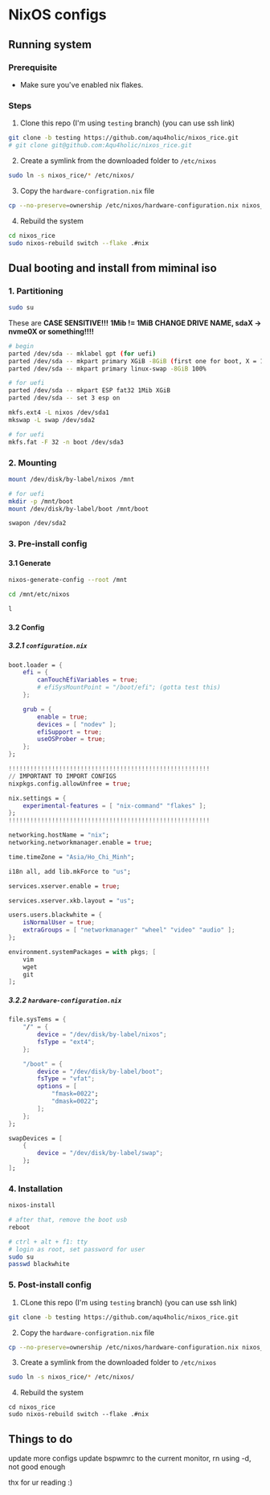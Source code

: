 # NixOS configs

## Running system
### Prerequisite
- Make sure you've enabled nix flakes.

### Steps
1. Clone this repo (I'm using `testing` branch) (you can use ssh link)
```bash
git clone -b testing https://github.com/aqu4holic/nixos_rice.git
# git clone git@github.com:Aqu4holic/nixos_rice.git
```

2. Create a symlink from the downloaded folder to `/etc/nixos`
```bash
sudo ln -s nixos_rice/* /etc/nixos/
```

3. Copy the `hardware-configration.nix` file
```bash
cp --no-preserve=ownership /etc/nixos/hardware-configuration.nix nixos_rice/hosts/blackwhite/hardware-configuration.nix
```

4. Rebuild the system
```bash
cd nixos_rice
sudo nixos-rebuild switch --flake .#nix
```

## Dual booting and install from miminal iso

### 1. Partitioning

```bash
sudo su
```

These are **CASE SENSITIVE!!!**
**1Mib != 1MiB**
**CHANGE DRIVE NAME, sdaX -> nvme0X or something!!!!**

```bash
# begin
parted /dev/sda -- mklabel gpt (for uefi)
parted /dev/sda -- mkpart primary XGiB -8GiB (first one for boot, X = 1 on VM, 8 on main)
parted /dev/sda -- mkpart primary linux-swap -8GiB 100%

# for uefi
parted /dev/sda -- mkpart ESP fat32 1Mib XGiB
parted /dev/sda -- set 3 esp on

mkfs.ext4 -L nixos /dev/sda1
mkswap -L swap /dev/sda2

# for uefi
mkfs.fat -F 32 -n boot /dev/sda3
```

### 2. Mounting

```bash
mount /dev/disk/by-label/nixos /mnt

# for uefi
mkdir -p /mnt/boot
mount /dev/disk/by-label/boot /mnt/boot

swapon /dev/sda2
```

### 3. Pre-install config

#### 3.1 Generate

```bash
nixos-generate-config --root /mnt

cd /mnt/etc/nixos

l
```

#### 3.2 Config

##### 3.2.1 `configuration.nix`
```nix
boot.loader = {
	efi = {
		canTouchEfiVariables = true;
		# efiSysMountPoint = "/boot/efi"; (gotta test this)
	};

	grub = {
		enable = true;
		devices = [ "nodev" ];
		efiSupport = true;
		useOSProber = true;
	};
};

!!!!!!!!!!!!!!!!!!!!!!!!!!!!!!!!!!!!!!!!!!!!!!!!!!!!!!!!
// IMPORTANT TO IMPORT CONFIGS
nixpkgs.config.allowUnfree = true;

nix.settings = {
	experimental-features = [ "nix-command" "flakes" ];
};
!!!!!!!!!!!!!!!!!!!!!!!!!!!!!!!!!!!!!!!!!!!!!!!!!!!!!!!!

networking.hostName = "nix";
networking.networkmanager.enable = true;

time.timeZone = "Asia/Ho_Chi_Minh";

i18n all, add lib.mkForce to "us";

services.xserver.enable = true;

services.xserver.xkb.layout = "us";

users.users.blackwhite = {
	isNormalUser = true;
	extraGroups = [ "networkmanager" "wheel" "video" "audio" ];
};

environment.systemPackages = with pkgs; [
	vim
	wget
	git
];
```

##### 3.2.2 `hardware-configuration.nix`
```nix
file.sysTems = {
	"/" = {
		device = "/dev/disk/by-label/nixos";
		fsType = "ext4";
	};

	"/boot" = {
		device = "/dev/disk/by-label/boot";
		fsType = "vfat";
		options = [
			"fmask=0022";
			"dmask=0022";
		];
	};
};

swapDevices = [
	{
		device = "/dev/disk/by-label/swap";
	};
];
```

### 4. Installation

```bash
nixos-install

# after that, remove the boot usb
reboot

# ctrl + alt + f1: tty
# login as root, set password for user
sudo su
passwd blackwhite
```

### 5. Post-install config

1. CLone this repo (I'm using `testing` branch) (you can use ssh link)
```bash
git clone -b testing https://github.com/aqu4holic/nixos_rice.git
```

2. Copy the `hardware-configration.nix` file
```bash
cp --no-preserve=ownership /etc/nixos/hardware-configuration.nix nixos_rice/hosts/blackwhite/hardware-configuration.nix
```

3. Create a symlink from the downloaded folder to `/etc/nixos`
```bash
sudo ln -s nixos_rice/* /etc/nixos/
```

4. Rebuild the system
```
cd nixos_rice
sudo nixos-rebuild switch --flake .#nix
```

## Things to do
update more configs
update bspwmrc to the current monitor, rn using -d, not good enough

thx for ur reading :)
